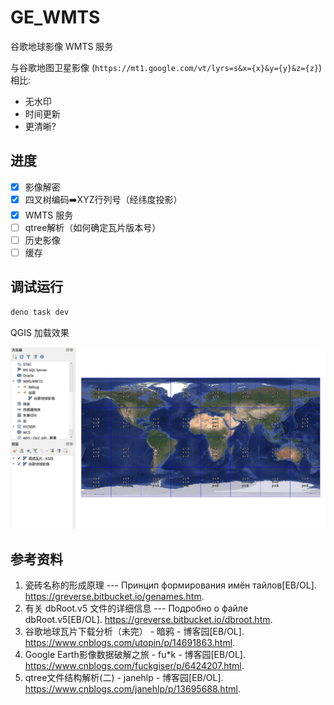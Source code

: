 # GE_WMTS

谷歌地球影像 WMTS 服务

与谷歌地图卫星影像 (`https://mt1.google.com/vt/lyrs=s&x={x}&y={y}&z={z}`) 相比:  
- 无水印
- 时间更新
- 更清晰?

## 进度
 - [x] 影像解密
 - [x] 四叉树编码➡️XYZ行列号（经纬度投影）
 - [x] WMTS 服务
 - [ ] qtree解析（如何确定瓦片版本号）
 - [ ] 历史影像
 - [ ] 缓存

## 调试运行

```bash
deno task dev
```

QGIS 加载效果

![](data/screenshot.jpg)

## 参考资料

1. 瓷砖名称的形成原理 --- Принцип формирования имён тайлов[EB/OL]. https://greverse.bitbucket.io/genames.htm.
2. 有关 dbRoot.v5 文件的详细信息 --- Подробно о файле dbRoot.v5[EB/OL]. https://greverse.bitbucket.io/dbroot.htm.
3. 谷歌地球瓦片下载分析（未完） - 暗鸦 - 博客园[EB/OL]. https://www.cnblogs.com/utopin/p/14691863.html.
4. Google Earth影像数据破解之旅 - fu*k - 博客园[EB/OL]. https://www.cnblogs.com/fuckgiser/p/6424207.html.
5. qtree文件结构解析(二) - janehlp - 博客园[EB/OL]. https://www.cnblogs.com/janehlp/p/13695688.html.

